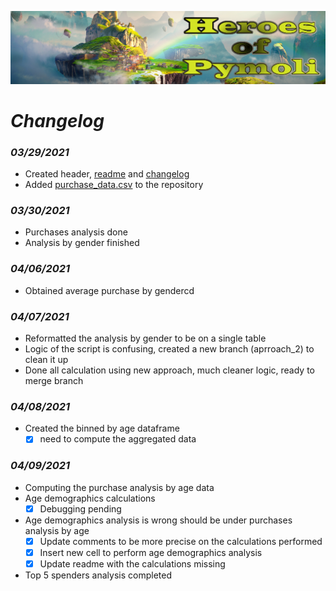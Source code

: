 ![Heroes Of Pymoli](Resources/header.png)

# ***Changelog***

### *03/29/2021*
- Created header, [readme](/readme.md) and [changelog](changelog.md)
- Added [purchase_data.csv](/Resources/purchase_data.csv) to the repository

### *03/30/2021*
- Purchases analysis done
- Analysis by gender finished

### *04/06/2021*
- Obtained average purchase by gendercd

### *04/07/2021*
- Reformatted the analysis by gender to be on a single table
- Logic of the script is confusing, created a new branch (aprroach_2) to clean it up
- Done all calculation using new approach, much cleaner logic, ready to merge branch

### *04/08/2021*
- Created the binned by age dataframe
    - [X] need to compute the aggregated data

### *04/09/2021*
- Computing the purchase analysis by age data
- Age demographics calculations
    - [X] Debugging pending
- Age demographics analysis is wrong should be under purchases analysis by age
    - [X] Update comments to be more precise on the calculations performed
    - [X] Insert new cell to perform age demographics analysis
    - [X] Update readme with the calculations missing
- Top 5 spenders analysis completed
